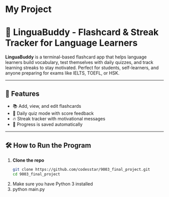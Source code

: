 # My Project

# 🧠 LinguaBuddy - Flashcard & Streak Tracker for Language Learners

**LinguaBuddy** is a terminal-based flashcard app that helps language learners build vocabulary, test themselves with daily quizzes, and track learning streaks to stay motivated. Perfect for students, self-learners, and anyone preparing for exams like IELTS, TOEFL, or HSK.

---

## 🚀 Features
- 📚 Add, view, and edit flashcards
- 📝 Daily quiz mode with score feedback
- 🔥 Streak tracker with motivational messages
- 💾 Progress is saved automatically

---

## 🛠 How to Run the Program

1. **Clone the repo**
   ```bash
   git clone https://github.com/codesstar/9003_final_project.git
   cd 9003_final_project
2.	Make sure you have Python 3 installed
3.	python main.py
